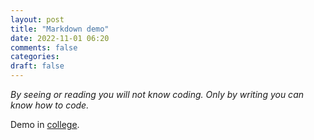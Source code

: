 ```yaml
---
layout: post
title: "Markdown demo"
date: 2022-11-01 06:20
comments: false
categories:
draft: false
---
```


_By seeing or reading you will not know coding. Only by writing you can know how to code._

Demo in [college](https://www.gvpce.ac.in).
